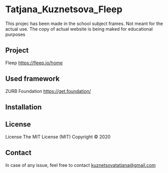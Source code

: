 # Tatjana_Kuznetsova_Fleep

This projec has been made in the school subject frames. Not meant for the actual use.
The copy of actual website is being maked for educational purposes

## Project 
Fleep https://fleep.io/home

## Used framework
ZURB Foundation https://get.foundation/

## Installation


## License
License The MIT License (MIT) Copyright © 2020 <Tatjana Kuznetsova>

## Contact
In case of any issue, feel free to contact kuznetsovatatjana@gmail.com


